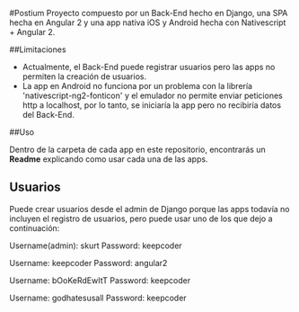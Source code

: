 #Postium
Proyecto compuesto por un Back-End hecho en Django, una SPA hecha en Angular 2
y una app nativa iOS y Android hecha con Nativescript + Angular 2.

##Limitaciones
* Actualmente, el Back-End puede registrar usuarios pero las apps no permiten la
creación de usuarios.
* La app en Android no funciona por un problema con la librería 'nativescript-ng2-fonticon' y el emulador no permite enviar peticiones http a localhost, por lo tanto, se iniciaría la app pero no 
recibiría datos del Back-End.

##Uso

Dentro de la carpeta de cada app en este repositorio, encontrarás un **Readme** explicando como usar cada una de las apps.

## Usuarios

Puede crear usuarios desde el admin de Django porque las apps todavía no incluyen el registro de usuarios, pero puede usar uno de los que dejo a continuación:

Username(admin): skurt
Password: keepcoder

Username: keepcoder
Password: angular2

Username: bOoKeRdEwItT
Password: keepcoder

Username: godhatesusall
Password: keepcoder
